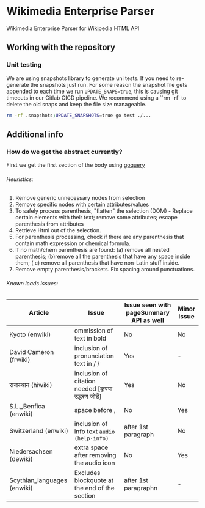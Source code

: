 # Wikimedia Enterprise Parser

Wikimedia Enterprise Parser for Wikipedia HTML API

## Working with the repository

### Unit testing

We are using snapshots library to generate uni tests. If you need to re-generate the snapshots just run. For some reason the snapshot file gets appended to each time we run `UPDATE_SNAPS=true`, this is causing git timeouts in our Gitlab CICD pipeline. We recommend using a ``rm -rf` to delete the old snaps and keep the file size manageable.

```bash
rm -rf .snapshots;UPDATE_SNAPSHOTS=true go test ./...
```

## Additional info

### How do we get the abstract currently?

First we get the first section of the body using [goquery](https://github.com/puerkitobio/goquery#examples)

###### Heuristics:

1. Remove generic unnecessary nodes from selection
2. Remove specific nodes with certain attributes/values
3. To safely process parenthesis, "flatten" the selection (DOM) - Replace certain elements with their text; remove some attributes; escape parenthesis from attributes
4. Retrieve Html out of the selection.
5. For parenthesis processing, check if there are any parenthesis that contain math expression or chemical formula.
6. If no math/chem parenthesis are found:
   (a) remove all nested parenthesis;
   (b)remove all the parenthesis that have any space inside them;
   ( c) remove all parenthesis that have non-Latin stuff inside.
7. Remove empty parenthesis/brackets. Fix spacing around punctuations.

###### Known leads issues:

| Article                     | Issue                                              | Issue seen with pageSummary API as well | Minor issue |
| --------------------------- | -------------------------------------------------- | --------------------------------------- | ----------- |
| Kyoto (enwiki)              | ommission of text in bold                          | No                                      | No          |
| David Cameron (frwiki)      | inclusion of pronunciation text in / /             | Yes                                     | -           |
| राजस्थान (hiwiki)           | inclusion of citation needed [कृपया उद्धरण जोड़ें] | Yes                                     | No          |
| S.L.\_Benfica (enwiki)      | space before ,                                     | No                                      | Yes         |
| Switzerland (enwiki)        | inclusion of info text `audio (help·info) `        | after 1st paragraph                     | No          |
| Niedersachsen (dewiki)      | extra space after removing the audio icon          | No                                      | Yes         |
| Scythian_languages (enwiki) | Excludes blockquote at the end of the section      | after 1st paragraphn                    | -           |
